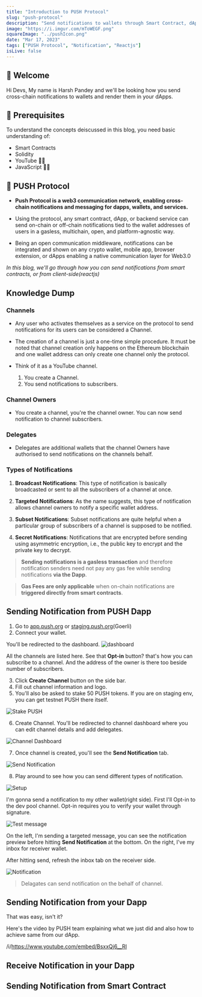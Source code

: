 ```yaml
---
title: "Introduction to PUSH Protocol"
slug: "push-protocol"
description: "Send notifications to wallets through Smart Contract, dApp, or Backend service. Decentralized communication & notification protocol for Web3."
image: "https://i.imgur.com/mToWEGF.png"
squareImage: "../pushIcon.png"
date: "Mar 17, 2023"
tags: ["PUSH Protocol", "Notification", "Reactjs"]
isLive: false
---
```


## 👋 Welcome

Hi Devs, My name is Harsh Pandey and we'll be looking how you send cross-chain notifications to wallets and render them in your dApps.

## 👀 Prerequisites

To understand the concepts deiscussed in this blog, you need basic understanding of:

- Smart Contracts
- Solidity
- YouTube 😶‍🌫️
- JavaScript 🤷‍♂️

## 🔔 PUSH Protocol

- **Push Protocol is a web3 communication network, enabling cross-chain notifications and messaging for dapps, wallets, and services.**

- Using the protocol, any smart contract, dApp, or backend service can send on-chain or off-chain notifications tied to the wallet addresses of users in a gasless, multichain, open, and platform-agnostic way.

- Being an open communication middleware, notifications can be integrated and shown on any crypto wallet, mobile app, browser extension, or dApps enabling a native communication layer for Web3.0

_In this blog, we'll go through how you can send notifications from smart contracts, or from client-side(reactjs)_

## Knowledge Dump

### **Channels**

- Any user who activates themselves as a service on the protocol to send notifications for its users can be considered a Channel.

- The creation of a channel is just a one-time simple procedure. It must be noted that channel creation only happens on the Ethereum blockchain and one wallet address can only create one channel only the protocol.

- Think of it as a YouTube channel.
  1. You create a Channel.
  2. You send notifications to subscribers.

### **Channel Owners**

- You create a channel, you're the channel owner. You can now send notification to channel subscribers.

### **Delegates**

- Delegates are additional wallets that the channel Owners have authorised to send notifications on the channels behalf.

### Types of Notifications

1. **Broadcast Notifications**: This type of notification is basically broadcasted or sent to all the subscribers of a channel at once.

2. **Targeted Notifications**: As the name suggests, this type of notification allows channel owners to notify a specific wallet address.

3. **Subset Notifications**: Subset notifications are quite helpful when a particular group of subscribers of a channel is supposed to be notified.

4. **Secret Notifications**: Notifications that are encrypted before sending using asymmetric encryption, i.e., the public key to encrypt and the private key to decrypt.

> **Sending notifications is a gasless transaction** and therefore notification senders need not pay any gas fee while sending notifications **via the Dapp**.

> **Gas Fees are only applicable** when on-chain notifications are **triggered directly from smart contracts**.

## Sending Notification from PUSH Dapp

1. Go to [app.push.org](https://app.push.org/) or [staging.push.org](https://staging.push.org/)(Goerli)
2. Connect your wallet.

You'll be redirected to the dashboard.
![dashboard](https://i.imgur.com/r3wukQ8.png)

All the channels are listed here. See that **Opt-in** button? that's how you can subscribe to a channel. And the address of the owner is there too beside number of subscribers.

3. Click **Create Channel** button on the side bar.
4. Fill out channel information and logo.
5. You'll also be asked to stake 50 PUSH tokens. If you are on staging env, you can get testnet PUSH there itself.

![Stake PUSH](https://i.imgur.com/hkJWShV.png)

6. Create Channel. You'll be redirected to channel dashboard where you can edit channel details and add delegates.

![Channel Dashboard](https://i.imgur.com/XZsUUQp.png)

7. Once channel is created, you'll see the **Send Notification** tab.

![Send Notification](https://i.imgur.com/dFkCTwr.png)

8. Play around to see how you can send different types of notification.

![Setup](https://i.imgur.com/3dnjCgy.png)

I'm gonna send a notification to my other wallet(right side). First I'll Opt-in to the dev pool channel. Opt-in requires you to verify your wallet through signature.

![Test message](https://i.imgur.com/u7wKee0.png)

On the left, I'm sending a targeted message, you can see the notification preview before hitting **Send Notification** at the bottom.
On the right, I've my inbox for receiver wallet.

After hitting send, refresh the inbox tab on the receiver side.

![Notification](https://i.imgur.com/bTiwpVv.png)

> Delagates can send notification on the behalf of channel.

## Sending Notification from your Dapp

That was easy, isn't it?

Here's the video by PUSH team explaining what we just did and also how to achieve same from our dApp.

/i/https://www.youtube.com/embed/BsxxQj6__RI

## Receive Notification in your Dapp

## Sending Notification from Smart Contract
